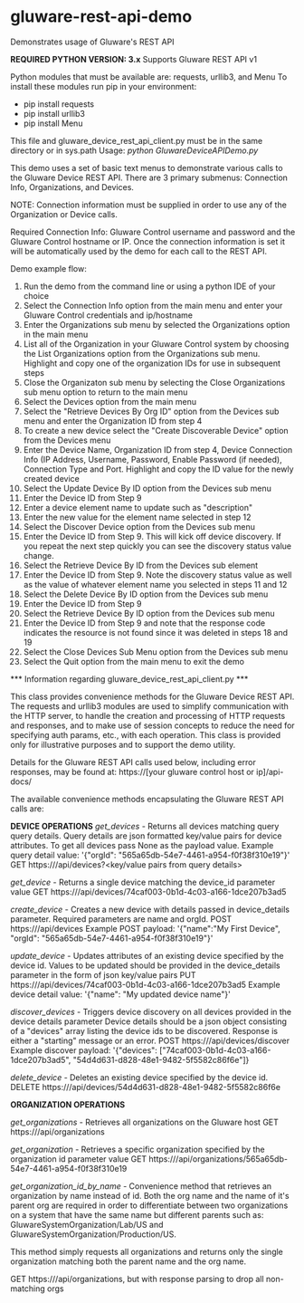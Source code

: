 # gluware-rest-api-demo

Demonstrates usage of Gluware's REST API

**REQUIRED PYTHON VERSION: 3.x** 
Supports Gluware REST API v1

Python modules that must be available are: requests, urllib3, and Menu
To install these modules run pip in your environment:
 - pip install requests 
 - pip install urllib3 
 - pip install Menu

This file and gluware_device_rest_api_client.py must be in the same directory or in sys.path 
Usage: *python GluwareDeviceAPIDemo.py*

This demo uses a set of basic text menus to demonstrate various calls to the Gluware Device REST API. There are 3 primary submenus: Connection Info, Organizations, and Devices.

NOTE: Connection information must be supplied in order to use any of the Organization or Device calls.

Required Connection Info: Gluware Control username and password and the Gluware Control hostname or IP.
Once the connection information is set it will be automatically used by the demo for each call to the REST API.

Demo example flow:
1.  Run the demo from the command line or using a python IDE of your choice
2.  Select the Connection Info option from the main menu and enter your Gluware Control credentials and ip/hostname
3.  Enter the Organizations sub menu by selected the Organizations option in the main menu
4.  List all of the Organization in your Gluware Control system by choosing the List Organizations option from the Organizations sub menu. Highlight and copy one of the organization IDs for use in subsequent steps
5.  Close the Organizaton sub menu by selecting the Close Organizations sub menu option to return to the main menu
6.  Select the Devices option from the main menu
7.  Select the "Retrieve Devices By Org ID" option from the Devices sub menu and enter the Organization ID from step 4
8.  To create a new device select the "Create Discoverable Device" option from the Devices menu
9.  Enter the Device Name, Organization ID from step 4, Device Connection Info (IP Address, Username, Password, Enable Password (if needed), Connection Type and Port. Highlight and copy the ID value for the newly created device
10.  Select the Update Device By ID option from the Devices sub menu
11.  Enter the Device ID from Step 9
12.  Enter a device element name to update such as "description"
13.  Enter the new value for the element name selected in step 12
14.  Select the Discover Device option from the Devices sub menu
15.  Enter the Device ID from Step 9. This will kick off device discovery. If you repeat the next step quickly you can see the discovery status value change.
16.  Select the Retrieve Device By ID from the Devices sub element
17.  Enter the Device ID from Step 9. Note the discovery status value as well as the value of whatever element name you selected in steps 11 and 12
18.  Select the Delete Device By ID option from the Devices sub menu
19.  Enter the Device ID from Step 9
20.  Select the Retrieve Device By ID option from the Devices sub menu
21.  Enter the Device ID from Step 9 and note that the response code indicates the resource is not found since it was deleted in steps 18 and 19
22.  Select the Close Devices Sub Menu option from the Devices sub menu
23.  Select the Quit option from the main menu to exit the demo

*** Information regarding gluware_device_rest_api_client.py ***

This class provides convenience methods for the Gluware Device REST API. The requests and urllib3 modules are used to simplify communication with the HTTP server, to handle the creation and processing of HTTP requests and responses, and to make use of session concepts to reduce the need for specifying auth params, etc., with each operation. This class is provided only for illustrative purposes and to support the demo utility.

Details for the Gluware REST API calls used below, including error responses, may be found at: 
https://[your gluware control host or ip]/api-docs/ 

The available convenience methods encapsulating the Gluware REST API calls are: 

**DEVICE OPERATIONS** 
*get_devices* - Returns all devices matching query query details. Query details are json formatted key/value pairs for device attributes. To get all devices pass None as the payload value. 
Example query detail value: 
'{"orgId": "565a65db-54e7-4461-a954-f0f38f310e19"}' 
GET https:///api/devices?<key/value pairs from query details>

*get_device* - Returns a single device matching the device_id parameter value 
GET https:///api/devices/74caf003-0b1d-4c03-a166-1dce207b3ad5

*create_device* - Creates a new device with details passed in device_details parameter. Required parameters are name and orgId. 
POST https:///api/devices 
Example POST payload: 
'{"name":"My First Device", "orgId": "565a65db-54e7-4461-a954-f0f38f310e19"}'

*update_device* - Updates attributes of an existing device specified by the device id. Values to be updated should be provided in the device_details parameter in the form of json key/value pairs 
PUT https:///api/devices/74caf003-0b1d-4c03-a166-1dce207b3ad5 
Example device detail value: 
'{"name": "My updated device name"}'

*discover_devices* - Triggers device discovery on all devices provided in the device details parameter Device details should be a json object consisting of a "devices" array listing the device ids to be discovered. Response is either a "starting" message or an error. 
POST https:///api/devices/discover 
Example discover payload: 
'{"devices": ["74caf003-0b1d-4c03-a166-1dce207b3ad5", "54d4d631-d828-48e1-9482-5f5582c86f6e"]}

*delete_device* - Deletes an existing device specified by the device id. 
DELETE https:///api/devices/54d4d631-d828-48e1-9482-5f5582c86f6e

**ORGANIZATION OPERATIONS**

*get_organizations* - Retrieves all organizations on the Gluware host 
GET https:///api/organizations

*get_organization* - Retrieves a specific organization specified by the organization id parameter value 
GET https:///api/organizations/565a65db-54e7-4461-a954-f0f38f310e19

*get_organization_id_by_name* - Convenience method that retrieves an organization by name instead of id. Both the org name and the name of it's parent org are required in order to differentiate between two organizations on a system that have the same name but different parents such as: GluwareSystemOrganization/Lab/US and GluwareSystemOrganization/Production/US. 

This method simply requests all organizations and returns only the single organization matching both the parent name and the org name. 

GET https:///api/organizations, but with response parsing to drop all non-matching orgs
